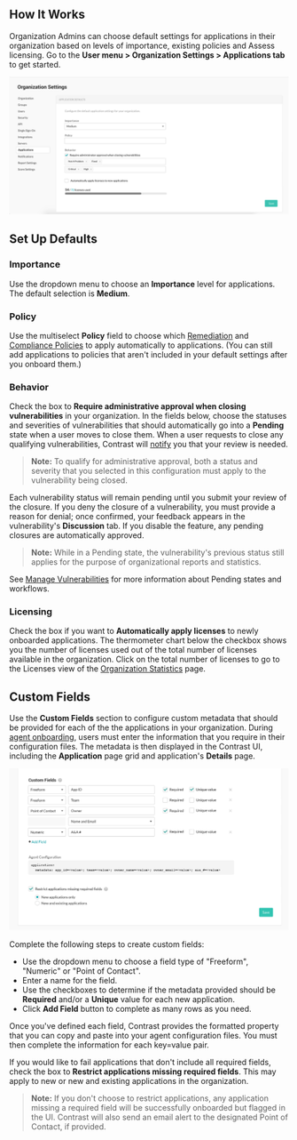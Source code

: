 <!--
title: "Applications"
description: "Overview of application settings"
tags: "Admin Organization settings applications"
-->

## How It Works 

Organization Admins can choose default settings for applications in their organization based on levels of importance, existing policies and Assess licensing. Go to the **User menu > Organization Settings > Applications tab** to get started. 

<a href="assets/images/Application-defaults.png" rel="lightbox" title="Configure custom metadata fields to add to your applications"><img class="thumbnail" src="assets/images/Application-defaults.png"/></a>

## Set Up Defaults

### Importance 

Use the dropdown menu to choose an **Importance** level for applications. The default selection is **Medium**. 

### Policy 

Use the multiselect **Policy** field to choose which [Remediation](admin-policymgmt.html#remediate) and [Compliance Policies](admin-policymgmt.html#compliance) to apply automatically to applications. (You can still add applications to policies that aren't included in your default settings after you onboard them.)

### Behavior 

Check the box to **Require administrative approval when closing vulnerabilities** in your organization. In the fields below, choose the statuses and severities of vulnerabilities that should automatically go into a **Pending** state when a user moves to close them. When a user requests to close any qualifying vulnerabilities, Contrast will [notify](admin-orgsettings.html#org-notify) you that your review is needed. 

> **Note:** To qualify for administrative approval, both a status and severity that you selected in this configuration must apply to the vulnerability being closed. 

Each vulnerability status will remain pending until you submit your review of the closure. If you deny the closure of a vulnerability, you must provide a reason for denial; once confirmed, your feedback appears in the vulnerability's **Discussion** tab. If you disable the feature, any pending closures are automatically approved. 

> **Note:** While in a Pending state, the vulnerability's previous status still applies for the purpose of organizational reports and statistics. 

See [Manage Vulnerabilities](user-vulns.html#manage-vuln) for more information about Pending states and workflows. 

### Licensing 

Check the box if you want to **Automatically apply licenses** to newly onboarded applications. The thermometer chart below the checkbox shows you the number of licenses used out of the total number of licenses available in the organization. Click on the total number of licenses to go to the Licenses view of the [Organization Statistics](user-reports.html#orgstats) page. 

## Custom Fields 

Use the **Custom Fields** section to configure custom metadata that should be provided for each of the the applications in your organization. During [agent onboarding](user-apps.html#addapp), users must enter the information that you require in their configuration files. The metadata is then displayed in the Contrast UI, including the **Application** page grid and application's **Details** page. 

<a href="assets/images/App-custom-settings.png" rel="lightbox" title="Configure custom metadata fields for your applications"><img class="thumbnail" src="assets/images/App-custom-settings.png"/></a>

Complete the following steps to create custom fields: 

* Use the dropdown menu to choose a field type of "Freeform", "Numeric" or "Point of Contact". 
* Enter a name for the field. 
* Use the checkboxes to determine if the metadata provided should be **Required** and/or a **Unique** value for each new application. 
* Click **Add Field** button to complete as many rows as you need. 

Once you've defined each field, Contrast provides the formatted property that you can copy and paste into your agent configuration files. You must then complete the information for each key=value pair. 

If you would like to fail applications that don't include all required fields, check the box to **Restrict applications missing required fields**. This may apply to new or new and existing applications in the organization. 

> **Note:** If you don't choose to restrict applications, any application missing a required field will be successfully onboarded but flagged in the UI. Contrast will also send an email alert to the designated Point of Contact, if provided.  


